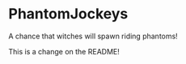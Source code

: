 # PhantomJockeys
A chance that witches will spawn riding phantoms!

This is a change on the README!
